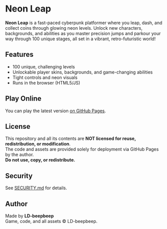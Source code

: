 # Neon Leap

**Neon Leap** is a fast-paced cyberpunk platformer where you leap, dash, and collect coins through glowing neon levels. Unlock new characters, backgrounds, and abilities as you master precision jumps and parkour your way through 100 unique stages, all set in a vibrant, retro-futuristic world!

## Features
- 100 unique, challenging levels
- Unlockable player skins, backgrounds, and game-changing abilities
- Tight controls and neon visuals
- Runs in the browser (HTML5/JS)

## Play Online
You can play the latest version [on GitHub Pages](https://ld-beepbeep.github.io/Neon-Leap/).

## License

This repository and all its contents are **NOT licensed for reuse, redistribution, or modification**.  
The code and assets are provided solely for deployment via GitHub Pages by the author.  
**Do not use, copy, or redistribute.**

## Security

See [SECURITY.md](SECURITY.md) for details.

## Author

Made by **LD-beepbeep**  
Game, code, and all assets © LD-beepbeep.
